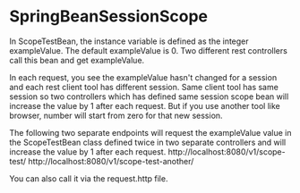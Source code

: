 # SpringBeanSessionScope

In ScopeTestBean, the instance variable is defined as the integer exampleValue.
The default exampleValue is 0.
Two different rest controllers call this bean and get exampleValue.

In each request, you see the exampleValue hasn't changed for a session and each rest client tool has different session. Same client tool has same session
so  two controllers which has defined same session scope bean will increase the value by 1 after each request. But if you use another tool like browser, 
number will start from zero for that new session.

The following two separate endpoints will request the exampleValue value in the ScopeTestBean class defined twice in two separate controllers and will increase the value by 1 after each request.
http://localhost:8080/v1/scope-test/
http://localhost:8080/v1/scope-test-another/

You can also call it via the request.http file.
